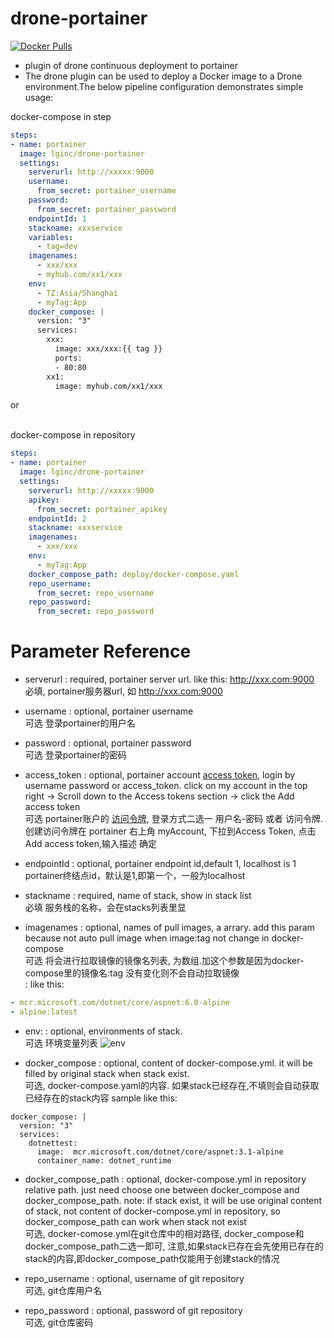 # drone-portainer
[![Docker Pulls](https://img.shields.io/docker/pulls/lginc/drone-portainer.svg)](https://hub.docker.com/r/lginc/drone-portainer/)
+ plugin of drone continuous deployment to portainer
+ The drone plugin can be used to deploy a Docker image to a Drone environment.The below pipeline configuration demonstrates simple usage:

docker-compose in step

```yaml
steps:
- name: portainer
  image: lginc/drone-portainer
  settings:
    serverurl: http://xxxxx:9000
    username: 
      from_secret: portainer_username
    password:
      from_secret: portainer_password
    endpointId: 1
    stackname: xxxservice
    variables:
      - tag=dev
    imagenames: 
      - xxx/xxx
      - myhub.com/xx1/xxx
    env:
      - TZ:Asia/Shanghai
      - myTag:App
    docker_compose: |
      version: "3"
      services:
        xxx:
          image: xxx/xxx:{{ tag }}
          ports:
          - 80:80
        xx1:
          image: myhub.com/xx1/xxx
```
or

<br>docker-compose in repository

```yaml
steps:
- name: portainer
  image: lginc/drone-portainer
  settings:
    serverurl: http://xxxxx:9000
    apikey: 
      from_secret: portainer_apikey
    endpointId: 2
    stackname: xxxservice
    imagenames: 
      - xxx/xxx
    env:
      - myTag:App
    docker_compose_path: deploy/docker-compose.yaml
    repo_username:
      from_secret: repo_username
    repo_password:
      from_secret: repo_password
```
# Parameter Reference

+ serverurl
: required, portainer server url. like this: http://xxx.com:9000
<br> 必填, portainer服务器url, 如 http://xxx.com:9000

+ username
: optional, portainer username
<br> 可选 登录portainer的用户名

+ password
: optional, portainer password
<br> 可选 登录portainer的密码

+ access_token
: optional, portainer account  [access token](https://docs.portainer.io/v/ce-2.11/api/access), login by username password or access_token. 
click on my account in the top right -> Scroll down to the Access tokens section -> click the Add access token 
<br> 可选 portainer账户的 [访问令牌](https://docs.portainer.io/v/ce-2.11/api/access), 登录方式二选一 用户名-密码 或者 访问令牌. 
创建访问令牌在 portainer 右上角 myAccount, 下拉到Access Token, 点击 Add access token,输入描述 确定


+ endpointId
: optional, portainer endpoint id,default 1, localhost is 1 
<br> portainer终结点id，默认是1,即第一个，一般为localhost

+ stackname
: required, name of stack, show in stack list 
<br> 必填 服务栈的名称，会在stacks列表里显

+ imagenames
: optional, names of pull images, a arrary. add this param because not auto pull image when image:tag not change in docker-compose
<br> 可选 将会进行拉取镜像的镜像名列表, 为数组.加这个参数是因为docker-compose里的镜像名:tag 没有变化则不会自动拉取镜像 <br>
: like this: 
```yaml
- mcr.microsoft.com/dotnet/core/aspnet:6.0-alpine  
- alpine:latest
```


+ env:
: optional, environments of stack.
<br> 可选 环境变量列表 
![env](https://p.sda1.dev/5/b982dedaf195db23d1767701e4200ebd/msedge_xwrxILQuNN.webp)

+ docker_compose
: optional, content of docker-compose.yml.  it will be filled by original stack when stack exist.
<br> 可选, docker-compose.yaml的内容. 如果stack已经存在,不填则会自动获取已经存在的stack内容
sample like this:<br>
```
docker_compose: |
  version: "3"
  services:
    dotnettest:
      image:  mcr.microsoft.com/dotnet/core/aspnet:3.1-alpine
      container_name: dotnet_runtime
```

+ docker_compose_path
: optional, docker-compose.yml in repository relative path. just need choose one between docker_compose and docker_compose_path.
note: if stack exist, it will be use original content of stack, not content of docker-compose.yml in repository, so docker_compose_path can work when stack not exist
<br> 可选, docker-comose.yml在git仓库中的相对路径, docker_compose和docker_compose_path二选一即可, 注意,如果stack已存在会先使用已存在的stack的内容,即docker_compose_path仅能用于创建stack的情况<br>


+ repo_username
: optional, username of git repository
<br> 可选, git仓库用户名<br>


+ repo_password
: optional, password of git repository
<br> 可选, git仓库密码<br>

